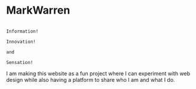 # MarkWarren
                                                                      Information!
                                                                      Innovation!
                                                                          and 
                                                                       Sensation!

I am making this website as a fun project where I can experiment with web design while also having a platform to share who I am and what I do.
